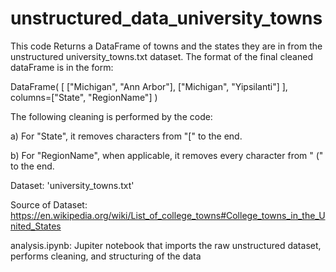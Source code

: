 # unstructured_data_university_towns

This code Returns a DataFrame of towns and the states they are in from the unstructured university_towns.txt dataset. The format of the final cleaned dataFrame is in the form:

DataFrame( [ ["Michigan", "Ann Arbor"], ["Michigan", "Yipsilanti"] ], columns=["State", "RegionName"] )

The following cleaning is performed by the code:

a) For "State", it removes characters from "[" to the end.

b) For "RegionName", when applicable, it removes every character from " (" to the end.

Dataset: 'university_towns.txt'

Source of Dataset: https://en.wikipedia.org/wiki/List_of_college_towns#College_towns_in_the_United_States

analysis.ipynb: Jupiter notebook that imports the raw unstructured dataset, performs cleaning, and structuring of the data
